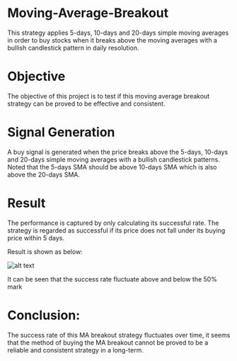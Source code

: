 # Moving-Average-Breakout
This strategy applies 5-days, 10-days and 20-days simple moving averages in order to buy stocks when it breaks above the moving averages with a bullish candlestick pattern in daily resolution. 


# Objective
The objective of this project is to test if this moving average breakout strategy can be proved to be effective and consistent. 


# Signal Generation
A buy signal is generated when the price breaks above the 5-days, 10-days and 20-days simple moving averages with a bullish candlestick patterns. Noted that the 5-days SMA should be above 10-days SMA which is also above the 20-days SMA. 


# Result
The performance is captured by only calculating its successful rate. The strategy is regarded as successful if its price does not fall under its buying price within 5 days.

Result is shown as below:

![alt text](https://github.com/kelvonlys/Moving-Average-Breakout/blob/main/alpha.png)

It can be seen that the success rate fluctuate above and below the 50% mark 


# Conclusion:
The success rate of this MA breakout strategy fluctuates over time, it seems that the method of buying the MA breakout cannot be proved to be a reliable and consistent strategy in a long-term.
